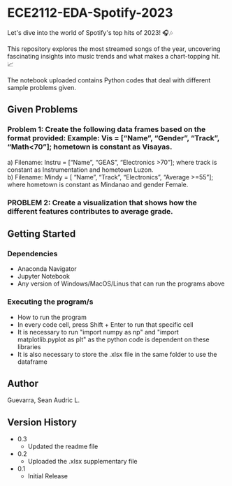 # ECE2112-EDA-Spotify-2023

Let's dive into the world of Spotify's top hits of 2023! 🎧🎶

This repository explores the most streamed songs of the year, uncovering fascinating insights into music trends and what makes a chart-topping hit. 📈

The notebook uploaded contains Python codes that deal with different sample problems given.

## Given Problems

### Problem 1: Create the following data frames based on the format provided: Example: Vis = [“Name”, “Gender”, “Track”, “Math<70”]; hometown is constant as Visayas.
a) Filename: Instru = [“Name”, “GEAS”, “Electronics >70”]; where track is constant as Instrumentation and hometown Luzon.                              
b) Filename: Mindy = [ “Name”, “Track”, “Electronics”, “Average >=55”]; where hometown is constant as Mindanao and gender Female.

### PROBLEM 2: Create a visualization that shows how the different features contributes to average grade. 
 
## Getting Started

### Dependencies
* Anaconda Navigator
* Jupyter Notebook
* Any version of Windows/MacOS/Linus that can run the programs above

### Executing the program/s
* How to run the program
* In every code cell, press Shift + Enter to run that specific cell
* It is necessary to run "import numpy as np" and "import matplotlib.pyplot as plt" as the python code is dependent on these libraries
* It is also necessary to store the .xlsx file in the same folder to use the dataframe

## Author
Guevarra, Sean Audric L.

## Version History
* 0.3
  * Updated the readme file
* 0.2
  * Uploaded the .xlsx supplementary file
* 0.1
  * Initial Release

